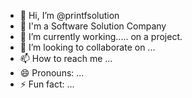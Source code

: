 - 👋 Hi, I’m @printfsolution
- 👀 I'm a Software Solution Company 
- 🌱 I’m currently working..... on a project.
- 💞️ I’m looking to collaborate on ...
- 📫 How to reach me ...
- 😄 Pronouns: ...
- ⚡ Fun fact: ...

<!---
printfsolution/printfsolution is a ✨ special ✨ repository because its `README.md` (this file) appears on your GitHub profile.
You can click the Preview link to take a look at your changes.
--->
